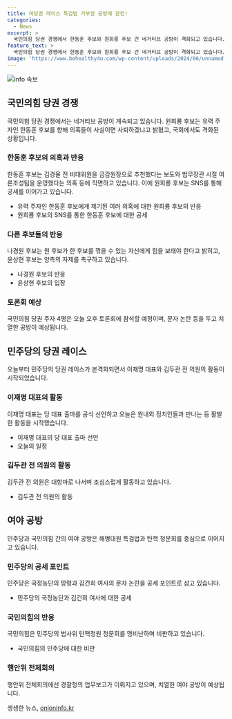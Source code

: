 ```yaml
---
title: 여당권 레이스 특검법 거부권 공방에 관전!
categories:
  - News
excerpt: >
  국민의힘 당권 경쟁에서 한동훈 후보와 원희룡 후보 간 네거티브 공방이 격화되고 있습니다. 한동훈 후보는 김경율 금감원장 추천 의혹과 여론조성팀 운영 의혹 등에 직면하며 의혹을 부인하고 공세에 대응하고 있습니다. 이에 원희룡 후보는 SNS를 통해 한동훈 후보에 대한 공세를 이어가고 있으며, 나경원 후보와 윤상현 후보 또한 각각의 입장을 밝혔습니다. 민주당 당권 레이스도 본격화되고 있으며, 김두관 전 의원과 이재명 대표의 활동에 대한 소식도 전해지고 있습니다. 해병대원 특검법과 탄핵 청문회를 둘러싼 여야 간 공방 또한 예상되고 있습니다.
feature_text: >
  국민의힘 당권 경쟁에서 한동훈 후보와 원희룡 후보 간 네거티브 공방이 격화되고 있습니다. 한동훈 후보는 김경율 금감원장 추천 의혹과 여론조성팀 운영 의혹 등에 직면하며 의혹을 부인하고 공세에 대응하고 있습니다. 이에 원희룡 후보는 SNS를 통해 한동훈 후보에 대한 공세를 이어가고 있으며, 나경원 후보와 윤상현 후보 또한 각각의 입장을 밝혔습니다. 민주당 당권 레이스도 본격화되고 있으며, 김두관 전 의원과 이재명 대표의 활동에 대한 소식도 전해지고 있습니다. 해병대원 특검법과 탄핵 청문회를 둘러싼 여야 간 공방 또한 예상되고 있습니다.
image: 'https://www.behealthy4u.com/wp-content/uploads/2024/06/unnamed-file.png'
---
```


<p><img src="https://www.behealthy4u.com/wp-content/uploads/2024/06/unnamed-file.png" alt="info 속보" /></p>

<h2 data-ke-size="size26">국민의힘 당권 경쟁</h2>

<p>국민의힘 당권 경쟁에서는 네거티브 공방이 계속되고 있습니다. 원희룡 후보는 유력 주자인 한동훈 후보를 향해 의혹들이 사실이면 사퇴하겠냐고 밝혔고, 국회에서도 격화된 상황입니다.</p>

<h3>한동훈 후보의 의혹과 반응</h3>

<p>한동훈 후보는 김경율 전 비대위원을 금감원장으로 추천했다는 보도와 법무장관 시절 여론조성팀을 운영했다는 의혹 등에 직면하고 있습니다. 이에 원희룡 후보는 SNS를 통해 공세를 이어가고 있습니다.</p>

<ul>
  <li>유력 주자인 한동훈 후보에게 제기된 여러 의혹에 대한 원희룡 후보의 반응</li>
  <li>원희룡 후보의 SNS를 통한 한동훈 후보에 대한 공세</li>
</ul>

<p data-ke-size="size16"></p>

<h3>다른 후보들의 반응</h3>

<p>나경원 후보는 원 후보가 한 후보를 꺾을 수 있는 자신에게 힘을 보태야 한다고 밝히고, 윤상현 후보는 양측의 자제를 촉구하고 있습니다.</p>

<ul>
  <li>나경원 후보의 반응</li>
  <li>윤상현 후보의 입장</li>
</ul>

<p data-ke-size="size16"></p>

<h3>토론회 예상</h3>

<p>국민의힘 당권 주자 4명은 오늘 오후 토론회에 참석할 예정이며, 문자 논란 등을 두고 치열한 공방이 예상됩니다.</p>

<h2 data-ke-size="size26">민주당의 당권 레이스</h2>

<p>오늘부터 민주당의 당권 레이스가 본격화되면서 이재명 대표와 김두관 전 의원의 활동이 시작되었습니다.</p>

<h3>이재명 대표의 활동</h3>

<p>이재명 대표는 당 대표 출마를 공식 선언하고 오늘은 원내외 정치인들과 만나는 등 활발한 활동을 시작했습니다.</p>

<ul>
  <li>이재명 대표의 당 대표 출마 선언</li>
  <li>오늘의 일정</li>
</ul>

<p data-ke-size="size16"></p>

<h3>김두관 전 의원의 활동</h3>

<p>김두관 전 의원은 대항마로 나서며 조심스럽게 활동하고 있습니다.</p>

<ul>
  <li>김두관 전 의원의 활동</li>
</ul>

<p data-ke-size="size16"></p>

<h2 data-ke-size="size26">여야 공방</h2>

<p>민주당과 국민의힘 간의 여야 공방은 해병대원 특검법과 탄핵 청문회를 중심으로 이어지고 있습니다.</p>

<h3>민주당의 공세 포인트</h3>

<p>민주당은 국정농단의 망령과 김건희 여사의 문자 논란을 공세 포인트로 삼고 있습니다.</p>

<ul>
  <li>민주당의 국정농단과 김건희 여사에 대한 공세</li>
</ul>

<p data-ke-size="size16"></p>

<h3>국민의힘의 반응</h3>

<p>국민의힘은 민주당의 법사위 탄핵청원 청문회를 맹비난하며 비판하고 있습니다.</p>

<ul>
  <li>국민의힘의 민주당에 대한 비판</li>
</ul>

<p data-ke-size="size16"></p>

<h3>행안위 전체회의</h3>

<p>행안위 전체회의에선 경찰청의 업무보고가 이뤄지고 있으며, 치열한 여야 공방이 예상됩니다.</p>

<p data-ke-size="size16"></p>
생생한 뉴스, <a href="https://onioninfo.kr" rel="dofollow">onioninfo.kr</a>


